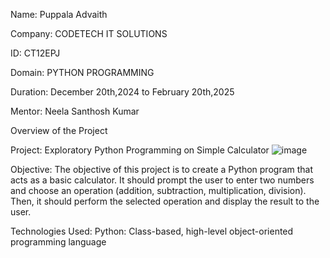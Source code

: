 Name: Puppala Advaith

Company: CODETECH IT SOLUTIONS

ID: CT12EPJ

Domain: PYTHON PROGRAMMING

Duration: December 20th,2024 to February 20th,2025

Mentor: Neela Santhosh Kumar

Overview of the Project

Project: Exploratory Python Programming on Simple Calculator 
![image](https://github.com/user-attachments/assets/17f24645-3e4a-46b2-abbe-f90a51002e70)


Objective: The objective of this project is to create a Python program that acts as a basic calculator. It should prompt the user to enter two numbers and choose an operation (addition, subtraction, multiplication, division). Then, it should perform the selected operation and display the result to the user.

Technologies Used: Python: Class-based, high-level object-oriented programming language
